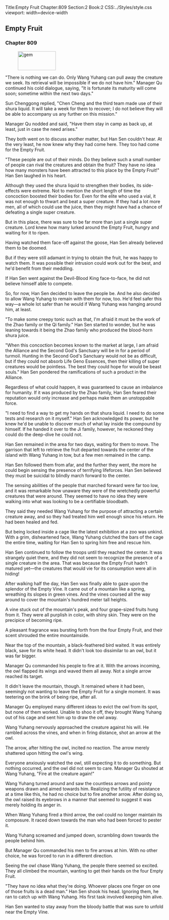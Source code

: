 Title:Empty Fruit 
Chapter:809 
Section:2 
Book:2 
CSS:../Styles/style.css 
viewport: width=device-width
  
## Empty Fruit
### Chapter 809
  
<figure>
	<img src="../Images/gem.gif" alt="gem" id="gem" width="120" height="60" />
</figure>
  

  
"There is nothing we can do. Only Wang Yuhang can pull away the creature we seek. Its retrieval will be impossible if we do not have him." Manager Qu continued his cold dialogue, saying, "It is fortunate its maturity will come soon; sometime within the next two days."

Sun Chenggong replied, "Chen Cheng and the third team made use of their shura liquid. It will take a week for them to recover; I do not believe they will be able to accompany us any further on this mission."

Manager Qu nodded and said, "Have them stay in camp as back up, at least, just in case the need arises."

They both went on to discuss another matter, but Han Sen couldn't hear. At the very least, he now knew why they had come here. They too had come for the Empty Fruit.

"These people are out of their minds. Do they believe such a small number of people can rival the creatures and obtain the fruit? They have no idea how many monsters have been attracted to this place by the Empty Fruit!" Han Sen laughed in his heart.

Although they used the shura liquid to strengthen their bodies, its side-effects were extreme. Not to mention the short length of time the concoction boosted their bodies for. Even for the elite who used a vial, it was not enough to thwart and beat a super creature. If they had a lot more men, all of which could use the juice, then they might have had a chance of defeating a single super creature.

But in this place, there was sure to be far more than just a single super creature. Lord knew how many lurked around the Empty Fruit, hungry and waiting for it to ripen.

Having watched them face-off against the goose, Han Sen already believed them to be doomed.

But if they were still adamant in trying to obtain the fruit, he was happy to watch them. It was possible their intrusion could work out for the best, and he'd benefit from their meddling.

If Han Sen went against the Devil-Blood King face-to-face, he did not believe himself able to compete.

So, for now, Han Sen decided to leave the people be. And he also decided to allow Wang Yuhang to remain with them for now, too. He'd feel safer this way—a whole lot safer than he would if Wang Yuhang was hanging around him, at least.

"To make some creepy tonic such as that, I'm afraid it must be the work of the Zhao family or the Qi family." Han Sen started to wonder, but he was leaning towards it being the Zhao family who produced the blood-horn shura juice.

"When this concoction becomes known to the market at large, I am afraid the Alliance and the Second God's Sanctuary will be in for a period of turmoil. Hunting in the Second God's Sanctuary would not be as difficult, but if they could not absorb Life Geno Essences, then their killing of super creatures would be pointless. The best they could hope for would be beast souls." Han Sen pondered the ramifications of such a product in the Alliance.

Regardless of what could happen, it was guaranteed to cause an imbalance for humanity. If it was produced by the Zhao family, Han Sen feared their reputation would only increase and perhaps make them an unstoppable force.

"I need to find a way to get my hands on that shura liquid. I need to do some tests and research on it myself." Han Sen acknowledged its power, but he knew he'd be unable to discover much of what lay inside the compound by himself. If he handed it over to the Ji family, however, he reckoned they could do the deep-dive he could not.

Han Sen remained in the area for two days, waiting for them to move. The garrison that left to retrieve the fruit departed towards the center of the island with Wang Yuhang in tow, but a few men remained in the camp.

Han Sen followed them from afar, and the further they went, the more he could begin sensing the presence of terrifying lifeforces. Han Sen believed they must be suicidal to blindly march forward to the center.

The sensing abilities of the people that marched forward were far too low, and it was remarkable how unaware they were of the wretchedly powerful creatures that were around. They seemed to have no idea they were walking into what was looking to be a certifiable bloodbath.

They said they needed Wang Yuhang for the purpose of attracting a certain creature away, and so they had treated him well enough since his return. He had been healed and fed.

But being locked inside a cage like the latest exhibition at a zoo was unkind. With a grim, disheartened face, Wang Yuhang clutched the bars of the cage the entire time, waiting for Han Sen to spring him free and rescue him.

Han Sen continued to follow the troops until they reached the center. It was strangely quiet there, and they did not seem to recognize the presence of a single creature in the area. That was because the Empty Fruit hadn't matured yet—the creatures that would vie for its consumption were all in hiding!

After walking half the day, Han Sen was finally able to gaze upon the splendor of the Empty Vine. It came out of a mountain like a spring, wreathing its slopes in green vines. And the vines coursed all the way around to cover the mountain's hundred meter tall heights.

A vine stuck out of the mountain's peak, and four grape-sized fruits hung from it. They were all purplish in color, with shiny skin. They were on the precipice of becoming ripe.

A pleasant fragrance was bursting forth from the four Empty Fruit, and their scent shrouded the entire mountainside.

Near the top of the mountain, a black-feathered bird waited. It was entirely black, save for its white head. It didn't look too dissimilar to an owl, but it was far bigger.

Manager Qu commanded his people to fire at it. With the arrows incoming, the owl flapped its wings and waved them all away. Not a single arrow reached its target.

It didn't leave the mountain, though. It remained where it had been, seemingly not wanting to leave the Empty Fruit for a single moment. It was teetering on the brink of being ripe, after all.

Manager Qu employed many different ideas to evict the owl from its spot, but none of them worked. Unable to shoo it off, they brought Wang Yuhang out of his cage and sent him up to draw the owl away.

Wang Yuhang nervously approached the creature against his will. He rambled across the vines, and when in firing distance, shot an arrow at the owl.

The arrow, after hitting the owl, incited no reaction. The arrow merely shattered upon hitting the owl's wing.

Everyone anxiously watched the owl, still expecting it to do something. But nothing occurred, and the owl did not seem to care. Manager Qu shouted at Wang Yuhang, "Fire at the creature again!"

Wang Yuhang turned around and saw the countless arrows and pointy weapons drawn and aimed towards him. Realizing the futility of resistance at a time like this, he had no choice but to fire another arrow. After doing so, the owl raised its eyebrows in a manner that seemed to suggest it was merely holding its anger in.

When Wang Yuhang fired a third arrow, the owl could no longer maintain its composure. It raced down towards the man who had been forced to pester it.

Wang Yuhang screamed and jumped down, scrambling down towards the people behind him.

But Manager Qu commanded his men to fire arrows at him. With no other choice, he was forced to run in a different direction.

Seeing the owl chase Wang Yuhang, the people there seemed so excited. They all climbed the mountain, wanting to get their hands on the four Empty Fruit.

"They have no idea what they're doing. Whoever places one finger on one of those fruits is a dead man." Han Sen shook his head. Ignoring them, he ran to catch up with Wang Yuhang. His first task involved keeping him alive.

Han Sen wanted to stay away from the bloody battle that was sure to unfold near the Empty Vine.